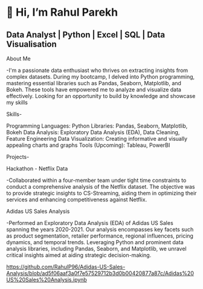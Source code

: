 # 👋 Hi, I’m Rahul Parekh

## Data Analyst | Python | Excel | SQL | Data Visualisation

About Me

-I'm a passionate data enthusiast who thrives on extracting insights from complex datasets. During my bootcamp, I delved into Python programming, mastering essential libraries such as Pandas, Seaborn, Matplotlib, and Bokeh. These tools have empowered me to analyze and visualize data effectively. Looking for an opportunity to build by knowledge and showcase my skills


Skills-

Programming Languages: Python
Libraries: Pandas, Seaborn, Matplotlib, Bokeh
Data Analysis: Exploratory Data Analysis (EDA), Data Cleaning, Feature Engineering
Data Visualization: Creating informative and visually appealing charts and graphs
Tools (Upcoming): Tableau, PowerBI

Projects- 

Hackathon - Netflix Data 

-Collaborated within a four-member team under tight time constraints to conduct a comprehensive analysis of the Netflix dataset. The objective was to provide strategic insights to CS-Streaming, aiding them in optimizing their services and enhancing competitiveness against Netflix. 

Adidas US Sales Analysis

-Performed an Exploratory Data Analysis (EDA) of Adidas US Sales spanning the years 2020-2021. Our analysis encompasses key facets such as product segmentation, retailer performance, regional influences, pricing dynamics, and temporal trends. Leveraging Python and prominent data analysis libraries, including Pandas, Seaborn, and Matplotlib, we unravel critical insights aimed at aiding strategic decision-making.

https://github.com/RahulP96/Adidas-US-Sales-Analysis/blob/ad5f06aaf3a0f7e57529712b3d0b00420877a87c/Adidas%20US%20Sales%20Analysis.ipynb



<!---
RahulP96/RahulP96 is a ✨ special ✨ repository because its `README.md` (this file) appears on your GitHub profile.
You can click the Preview link to take a look at your changes.
--->
